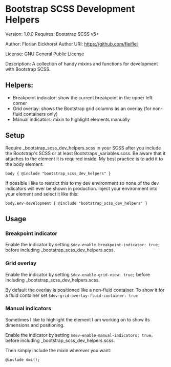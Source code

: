 Bootstrap SCSS Development Helpers
==================================

Version: 1.0.0
Requires: Bootstrap SCSS v5+

Author: Florian Eickhorst
Author URI: https://github.com/fleiflei

License: GNU General Public License

Description: A collection of handy mixins and functions for development with Bootstrap SCSS.

## Helpers:

- Breakpoint indicator: show the current breakpoint in the upper left corner
- Grid overlay: shows the Bootstrap grid columns as an overlay (for non-fluid containers only)
- Manual indicators: mixin to highlight elements manually

## Setup

Require _bootstrap_scss_dev_helpers.scss in your SCSS after you include the Bootstrap's SCSS or at least Bootstraps _variables.scss. Be aware that it attaches to the element it is required inside. My best practice is to add it to the body element:

`body {
@include "bootstrap_scss_dev_helpers"
}
`

If possible I like to restrict this to my dev environment so none of the dev indicators will ever be shown in production. Inject your environment into your element and select it like this:

`body.env-development {
@include "bootstrap_scss_dev_helpers"
}
`
## Usage

### Breakpoint indicator

Enable the indicator by setting `$dev-enable-breakpoint-indicator: true;` before including _bootstrap_scss_dev_helpers.scss.

### Grid overlay

Enable the indicator by setting `$dev-enable-grid-view: true;` before including _bootstrap_scss_dev_helpers.scss.

By default the overlay is positioned like a non-fluid container. To show it for a fluid container set
`$dev-grid-overlay-fluid-container: true`

### Manual indicators

Sometimes I like to highlight the element I am working on to show its dimensions and positioning.

Enable the indicator by setting `$dev-enable-manual-indicators: true;` before including _bootstrap_scss_dev_helpers.scss.

Then simply include the mixin wherever you want:

`@include dmi();`
